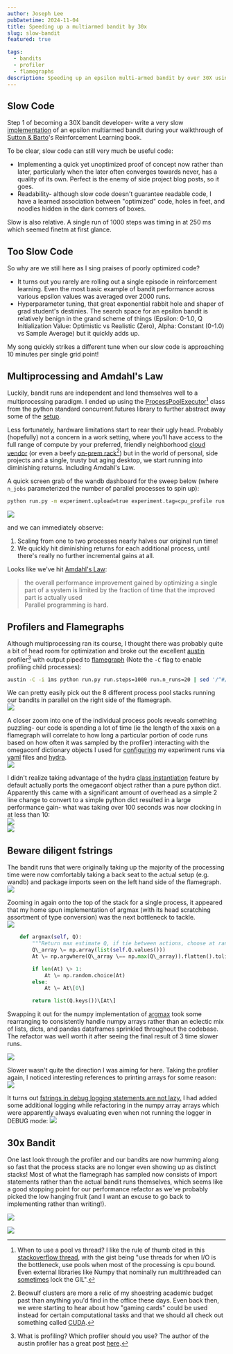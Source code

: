 ```yaml
---
author: Joseph Lee
pubDatetime: 2024-11-04
title: Speeding up a multiarmed bandit by 30x
slug: slow-bandit
featured: true

tags:
  - bandits
  - profiler
  - flamegraphs
description: Speeding up an epsilon multi-armed bandit by over 30X using the excellent austin profiler and flamegraphs. 
---
```


## Slow Code

Step 1 of becoming a 30X bandit developer- write a very slow [implementation](https://github.com/joseph-jnl/rlbook/blob/dev/src/rlbook/bandits/algorithms.py) of an epsilon multiarmed bandit during your walkthrough of [Sutton & Barto](http://incompleteideas.net/book/the-book-2nd.html)'s Reinforcement Learning book.

To be clear, slow code can still very much be useful code:

* Implementing a quick yet unoptimized proof of concept now rather than later, particularly when the later often converges towards never, has a quality of its own. Perfect is the enemy of side project blog posts, so it goes.  
* Readability- although slow code doesn't guarantee readable code, I have a learned association between "optimized" code, holes in feet, and noodles hidden in the dark corners of boxes.

Slow is also relative. A single run of 1000 steps was timing in at 250 ms which seemed finetm at first glance. 

## Too Slow Code

So why are we still here as I sing praises of poorly optimized code?

* It turns out you rarely are rolling out a single episode in reinforcement learning. Even the most basic example of bandit performance across various epsilon values was averaged over 2000 runs.   
* Hyperparameter tuning, that great exponential rabbit hole and shaper of grad student's destinies. The search space for an epsilon bandit is relatively benign in the grand scheme of things (Epsilon: 0-1.0, Q Initialization Value: Optimistic vs Realistic (Zero), Alpha: Constant (0-1.0) vs Sample Average) but it quickly adds up.

My song quickly strikes a different tune when our slow code is approaching 10 minutes per single grid point\!

## Multiprocessing and Amdahl's Law

Luckily, bandit runs are independent and lend themselves well to a multiprocessing paradigm. I ended up using the [ProcessPoolExecutor](https://docs.python.org/3/library/concurrent.futures.html#concurrent.futures.ProcessPoolExecutor)[^1] class from the python standard concurrent.futures library to further abstract away some of the [setup](https://github.com/joseph-jnl/rlbook/blob/4726e971d9fd60d67691ffc62bc54d701801011f/src/rlbook/bandits/algorithms.py#L99-L123). 

Less fortunately, hardware limitations start to rear their ugly head. Probably (hopefully) not a concern in a work setting, where you'll have access to the full range of compute by your preferred, friendly neighborhood [cloud vendor](https://aws.amazon.com/ec2/instance-types/) (or even a beefy [on-prem rack](https://en.wikipedia.org/wiki/Beowulf_cluster)[^2]) but in the world of personal, side projects and a single, trusty but aging desktop, we start running into diminishing returns. Including Amdahl's Law.

A quick screen grab of the wandb dashboard for the sweep below (where `n_jobs` parameterized the number of parallel processes to spin up):  

```bash
python run.py -m experiment.upload=true experiment.tag=cpu_profile run.steps=1000 run.n_runs=2000 run.n_jobs=1,2,3,4,5,6,7,8`  
``` 

[![](https://github.com/user-attachments/assets/caf5cb0d-3ccc-488e-8c7b-08ad04de4daf)](https://github.com/user-attachments/assets/caf5cb0d-3ccc-488e-8c7b-08ad04de4daf)

and we can immediately observe:

1. Scaling from one to two processes nearly halves our original run time\!  
2. We quickly hit diminishing returns for each additional process, until there's really no further incremental gains at all.

Looks like we've hit [Amdahl's Law](https://en.wikipedia.org/wiki/Amdahl%27s_law):   
> the overall performance improvement gained by optimizing a single part of a system is limited 
> by the fraction of time that the improved part is actually used  
Parallel programming is hard.

## Profilers and Flamegraphs

Although multiprocessing ran its course, I thought there was probably quite a bit of head room for optimization and broke out the excellent [austin](https://github.com/P403n1x87/austin) profiler[^3] with output piped to [flamegraph](https://github.com/brendangregg/FlameGraph) (Note the `-C` flag to enable profiling child processes):  

```bash  
austin -C -i 1ms python run.py run.steps=1000 run.n_runs=20 | sed '/^#/d' | ~/projects/FlameGraph/flamegraph.pl --countname=μs > fg_v1_original.svg`  
```
We can pretty easily pick out the 8 different process pool stacks running our bandits in parallel on the right side of the flamegraph.  
![](https://github.com/user-attachments/assets/63c57847-0d50-4491-8f88-c63e9a4dbce1)

A closer zoom into one of the individual process pools reveals something puzzling- our code is spending a lot of time (ie the length of the xaxis on a flamegraph will correlate to how long a particular portion of code runs based on how often it was sampled by the profiler) interacting with the omegaconf dictionary objects I used for [configuring](https://github.com/joseph-jnl/rlbook/blob/4726e971d9fd60d67691ffc62bc54d701801011f/experiments/ch2_bandits/run.py#L136) my experiment runs via [yaml](https://github.com/joseph-jnl/rlbook/blob/dev/experiments/ch2_bandits/configs/defaults.yaml) files and [hydra](https://hydra.cc/).  
[![](https://github.com/user-attachments/assets/5550980b-814e-45f8-bb9e-085a0888cd35)](https://github.com/user-attachments/assets/5550980b-814e-45f8-bb9e-085a0888cd35)

I didn't realize taking advantage of the hydra [class instantiation](https://hydra.cc/docs/1.1/advanced/instantiate_objects/overview/#internaldocs-banner) feature by default actually ports the omegaconf object rather than a pure python dict. Apparently this came with a significant amount of overhead as a simple 2 line change to convert to a simple python dict resulted in a large performance gain- what was taking over 100 seconds was now clocking in at less than 10:  
![](https://github.com/user-attachments/assets/15777d16-860a-4e48-9b21-421ef0a100f6)  
![](https://github.com/user-attachments/assets/874bc5cd-49a6-4bb8-96ab-e7a76cb0fc43)

## Beware diligent fstrings

The bandit runs that were originally taking up the majority of the processing time were now comfortably taking a back seat to the actual setup (e.g. wandb) and package imports seen on the left hand side of the flamegraph.   
![](https://github.com/user-attachments/assets/3b5c05c3-3b1d-4230-84ab-43c810395c8c)

Zooming in again onto the top of the stack for a single process, it appeared that my home spun implementation of argmax (with its head scratching assortment of type conversion) was the next bottleneck to tackle.  
![](https://github.com/user-attachments/assets/96eef3bf-a8a1-467e-96d3-76b2f27b8c25)

```python  
	def argmax(self, Q):  
    	"""Return max estimate Q, if tie between actions, choose at random between tied actions"""  
    	Q\_array \= np.array(list(self.Q.values()))  
    	At \= np.argwhere(Q\_array \== np.max(Q\_array)).flatten().tolist()

    	if len(At) \> 1:  
        	At \= np.random.choice(At)  
    	else:  
        	At \= At\[0\]

    	return list(Q.keys())\[At\]  
```

Swapping it out for the numpy implementation of [argmax](https://numpy.org/doc/2.0/reference/generated/numpy.argmax.html) took some rearranging to consistently handle numpy arrays rather than an eclectic mix of lists, dicts, and pandas dataframes sprinkled throughout the codebase. The refactor was well worth it after seeing the final result of 3 time slower runs.

![](https://github.com/user-attachments/assets/aec20150-6241-43e1-afce-551f04935052)

Slower wasn't quite the direction I was aiming for here. Taking the profiler again, I noticed interesting references to printing arrays for some reason:  
![](https://github.com/user-attachments/assets/c63eba7b-88bb-465e-9dd3-16fe3b487b3f)

It turns out [fstrings in debug logging statements are not lazy.](https://google.github.io/styleguide/pyguide.html#3101-logging) I had added some additional logging while refactoring in the numpy array arrays which were apparently always evaluating even when not running the logger in DEBUG mode: ![](https://github.com/user-attachments/assets/6ce4f82a-7163-4a3d-a7f4-2742bf278374)

## 30x Bandit

One last look through the profiler and our bandits are now humming along so fast that the process stacks are no longer even showing up as distinct stacks\! Most of what the flamegraph has sampled now consists of import statements rather than the actual bandit runs themselves, which seems like a good stopping point for our performance refactor as we've probably picked the low hanging fruit (and I want an excuse to go back to implementing rather than writing\!). 

![](https://github.com/user-attachments/assets/a9eb5ff6-b7de-46b1-841f-328c9deaeb26)

![](https://github.com/user-attachments/assets/06bebc4d-49c1-4a3a-be34-3b5caf340d01)

[^1]:  When to use a pool vs thread? I like the rule of thumb cited in this [stackoverflow thread](https://stackoverflow.com/questions/51828790/what-is-the-difference-between-processpoolexecutor-and-threadpoolexecutor), with the gist being "use threads for when I/O is the bottleneck, use pools when most of the processing is cpu bound. Even external libraries like Numpy that nominally run multithreaded can [sometimes](https://scipy-cookbook.readthedocs.io/items/ParallelProgramming.html) lock the GIL".

[^2]:  Beowulf clusters are more a relic of my shoestring academic budget past than anything you'd find in the office these days. Even back then, we were starting to hear about how "gaming cards" could be used instead for certain computational tasks and that we should all check out something called [CUDA](https://www.nvidia.com/en-us/on-demand/session/gtcspring22-s41487/).

[^3]:  What is profiling? Which profiler should you use? The author of the austin profiler has a great post [here](https://p403n1x87.github.io/deterministic-and-statistical-python-profiling.html).
